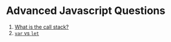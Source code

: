 # Advanced Javascript Questions

1. [What is the call stack?](call-stack.md)
1. [`var` vs `let`](var-let.md)
